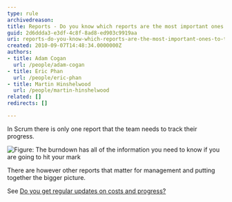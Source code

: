 ```yaml
---
type: rule
archivedreason: 
title: Reports - Do you know which reports are the most important ones to track your progress?
guid: 2d6ddda3-e3df-4c8f-8ad8-ed903c9919aa
uri: reports-do-you-know-which-reports-are-the-most-important-ones-to-track-your-progress
created: 2010-09-07T14:48:34.0000000Z
authors:
- title: Adam Cogan
  url: /people/adam-cogan
- title: Eric Phan
  url: /people/eric-phan
- title: Martin Hinshelwood
  url: /people/martin-hinshelwood
related: []
redirects: []

---
```


In Scrum there is only one report that the team needs to track their progress.

<!--endintro-->

![Figure: The burndown has all of the information you need to know if you are going to hit your mark](burndown_good_example.png)

There are however other reports that matter for management and putting together the bigger picture.

See [Do you get regular updates on costs and progress?](/reports-do-you-schedule-the-burndown-and-stories-overview-reports-to-be-emailed-to-the-team-every-day)
